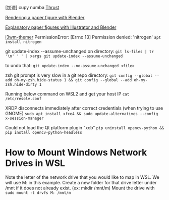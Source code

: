 [加速] cupy numba [Thrust](https://docs.nvidia.com/cuda/thrust/index.html)

[Rendering a paper figure with Blender](https://research.siggraph.org/blog/guides/rendering-a-paper-figure-with-blender/)

[Explanatory paper figures with Illustrator and Blender](https://research.siggraph.org/blog/guides/explanatory-paper-figures-with-illustrator-and-blender/)

[i3wm-themer](https://github.com/stav121/i3wm-themer) 
PermissionError: [Errno 13] Permission denied: 'nitrogen'
`apt install nitrogen`


git update-index --assume-unchanged on directory:
 `git ls-files | tr '\n' ' ' | xargs git update-index --assume-unchanged`

 to undo that:
 `git update-index --no-assume-unchanged <file>`


zsh git prompt is very slow in a git repo directory:
`git config --global --add oh-my-zsh.hide-status 1 && git config --global --add oh-my-zsh.hide-dirty 1`

Running below command on WSL2 and get your host IP
`cat /etc/resolv.conf`

XRDP disconnects immediately after correct credentials (when trying to use GNOME)
`sudo apt install xfce4 && sudo update-alternatives --config x-session-manager`

Could not load the Qt platform plugin "xcb"
`pip uninstall opencv-python && pip install opencv-python-headless`

# How to Mount Windows Network Drives in WSL
Note the letter of the network drive that you would like to map in WSL. We will use M: in this example.
Create a new folder for that drive letter under /mnt if it does not already exist. (ex: mkdir /mnt/m)
Mount the drive with `sudo mount -t drvfs M: /mnt/m`